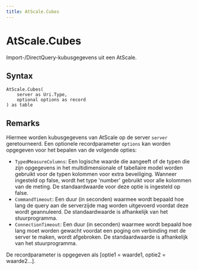 ```yaml
---
title: AtScale.Cubes
---
```


# AtScale.Cubes


Import-/DirectQuery-kubusgegevens uit een AtScale.


## Syntax

```powerquery
AtScale.Cubes(
    server as Uri.Type,
    optional options as record
) as table
```


## Remarks

Hiermee worden kubusgegevens van AtScale op de server <code>server</code> geretourneerd. Een optionele recordparameter <code>options</code> kan worden opgegeven voor het bepalen van de volgende opties:<ul>  <li><code>TypedMeasureColumns</code>: Een logische waarde die aangeeft of de typen die zijn opgegevens in het multidimensionale of tabellaire model worden gebruikt voor de typen kolommen voor extra beveiliging. Wanneer ingesteld op false, wordt het type 'number' gebruikt voor alle kolommen van de meting. De standaardwaarde voor deze optie is ingesteld op false. </li> <li><code>CommandTimeout</code>: Een duur (in seconden) waarmee wordt bepaald hoe lang de query aan de serverzijde mag worden uitgevoerd voordat deze wordt geannuleerd. De standaardwaarde is afhankelijk van het stuurprogramma. </li> <li><code>ConnectionTimeout</code>: Een duur (in seconden) waarmee wordt bepaald hoe lang moet worden gewacht voordat een poging om verbinding met de server te maken, wordt afgebroken. De standaardwaarde is afhankelijk van het stuurprogramma. </li> </ul>De recordparameter is opgegeven als [optie1 = waarde1, optie2 = waarde2...].


